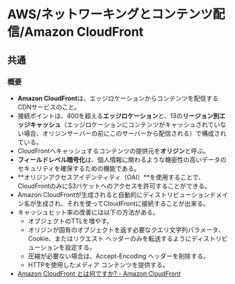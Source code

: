 # AWS/ネットワーキングとコンテンツ配信/Amazon CloudFront

## 共通

### 概要

- **Amazon CloudFront**は、エッジロケーションからコンテンツを配信するCDNサービスのこと。
- 接続ポイントは、400を超える**エッジロケーション**と、13の**リージョン別エッジキャッシュ**（エッジロケーションにコンテンツがキャッシュされていない場合、オリジンサーバーの前にこのサーバーから配信される）で構成されている。
- CloudFrontへキャッシュするコンテンツの提供元を**オリジン**と呼ぶ。
- **フィールドレベル暗号化**は、個人情報に関わるような機密性の高いデータのセキュリティを確保するための機能である。
- **オリジンアクセスアイデンティティ（OAI）**を使用することで、CloudFrontのみにS3バケットへのアクセスを許可することができる。
- Amazon CloudFrontが生成されると自動的にディストリビューションドメイン名が生成され、それを使ってCloudFrontに接続することが出来る。
- キャッシュヒット率の改善には以下の方法がある。
  - オブジェクトのTTLを増やす。
  - オリジンが固有のオブジェクトを返す必要なクエリ文字列パラメータ、Cookie、またはリクエスト ヘッダーのみを転送するようにディストリビューションを設定する。
  - 圧縮が必要ない場合は、Accept-Encoding ヘッダーを削除する。
  - HTTPを使用したメディア コンテンツを提供する。
- [Amazon CloudFront とは何ですか? - Amazon CloudFront](https://docs.aws.amazon.com/ja_jp/AmazonCloudFront/latest/DeveloperGuide/Introduction.html)
